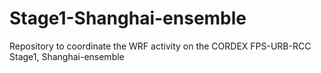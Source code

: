 # Stage1-Shanghai-ensemble
Repository to coordinate the WRF activity on the CORDEX FPS-URB-RCC Stage1, Shanghai-ensemble
